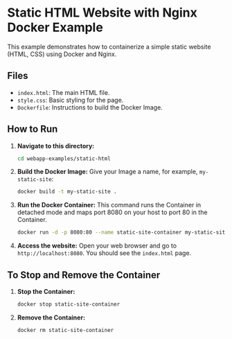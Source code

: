 # Static HTML Website with Nginx Docker Example

This example demonstrates how to containerize a simple static website (HTML, CSS) using Docker and Nginx.

## Files

*   `index.html`: The main HTML file.
*   `style.css`: Basic styling for the page.
*   `Dockerfile`: Instructions to build the Docker Image.


## How to Run

1.  **Navigate to this directory:**
    ```bash
    cd webapp-examples/static-html
    ```

2.  **Build the Docker Image:**
    Give your Image a name, for example, `my-static-site`:

    ```bash
    docker build -t my-static-site .
    ```

3.  **Run the Docker Container:**
    This command runs the Container in detached mode and maps port 8080 on your host to port 80 in the Container.

    ```bash
    docker run -d -p 8080:80 --name static-site-container my-static-site
    ```

4.  **Access the website:**
    Open your web browser and go to `http://localhost:8080`. You should see the `index.html` page.

## To Stop and Remove the Container

1.  **Stop the Container:**

    ```bash
    docker stop static-site-container
    ```

2.  **Remove the Container:**

    ```bash
    docker rm static-site-container
    ```
